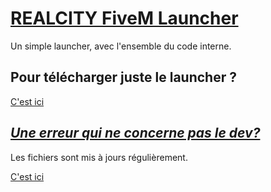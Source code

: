 # [REALCITY FiveM Launcher](https://fivem.net)

Un simple launcher, avec l'ensemble du code interne. 



## Pour télécharger juste le launcher ?
 <a href="https://github.com/DevHBB/RealCityLauncherPUBLIC/blob/main/RealCityLauncher/RealCityLauncherFiveM/bin/Debug/RealCity%20Launcher.exe"> C'est ici </a> 

## <i> <u> Une erreur qui ne concerne pas le dev? </i> </u>

Les fichiers sont mis à jours régulièrement.

<a href="https://discord.gg/sZrbnpvfzq"> C'est ici </a> 
